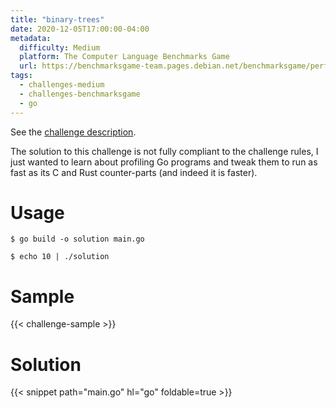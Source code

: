 ```yaml
---
title: "binary-trees"
date: 2020-12-05T17:00:00-04:00
metadata:
  difficulty: Medium
  platform: The Computer Language Benchmarks Game
  url: https://benchmarksgame-team.pages.debian.net/benchmarksgame/performance/binarytrees.html
tags:
  - challenges-medium
  - challenges-benchmarksgame
  - go
---
```


See the [challenge description](https://benchmarksgame-team.pages.debian.net/benchmarksgame/description/binarytrees.html#binarytrees).

The solution to this challenge is not fully compliant to the challenge rules, I 
just wanted to learn about profiling Go programs and tweak them to run as fast
as its C and Rust counter-parts (and indeed it is faster).

# Usage

```shell-session
$ go build -o solution main.go

$ echo 10 | ./solution
```

# Sample

{{< challenge-sample >}}

# Solution

{{< snippet path="main.go" hl="go" foldable=true >}}

